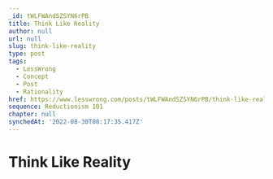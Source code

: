 ```yaml
---
_id: tWLFWAndSZSYN6rPB
title: Think Like Reality
author: null
url: null
slug: think-like-reality
type: post
tags:
  - LessWrong
  - Concept
  - Post
  - Rationality
href: https://www.lesswrong.com/posts/tWLFWAndSZSYN6rPB/think-like-reality
sequence: Reductionism 101
chapter: null
synchedAt: '2022-08-30T08:17:35.417Z'
---
```

# Think Like Reality

